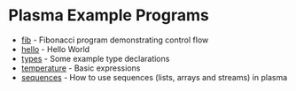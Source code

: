 # Plasma Example Programs

* [fib](fib.p) - Fibonacci program demonstrating control flow
* [hello](hello.p) - Hello World
* [types](types.p) - Some example type declarations
* [temperature](temperature.p) - Basic expressions
* [sequences](sequences.p) - How to use sequences (lists, arrays and
  streams) in plasma

